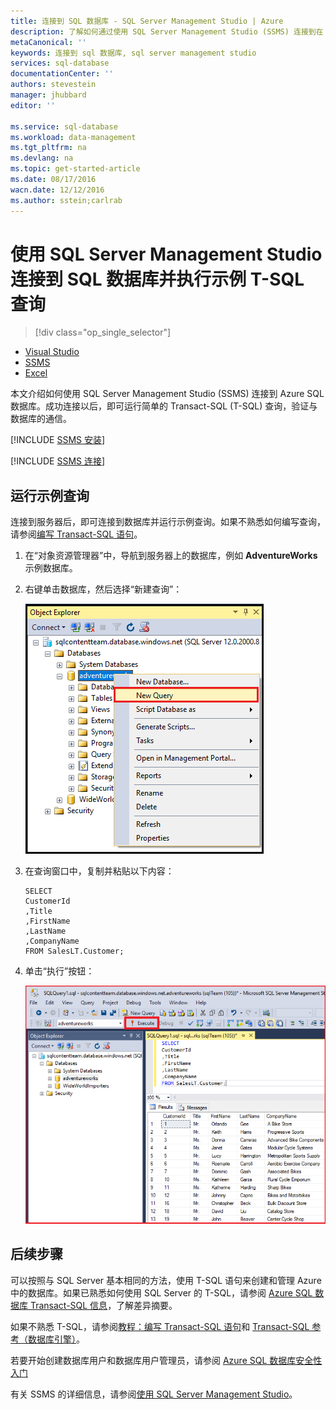 ```yaml
---
title: 连接到 SQL 数据库 - SQL Server Management Studio | Azure
description: 了解如何通过使用 SQL Server Management Studio (SSMS) 连接到在 Azure 上的 SQL 数据库。然后，使用 Transact-SQL (T-SQL) 运行示例查询。
metaCanonical: ''
keywords: 连接到 sql 数据库, sql server management studio
services: sql-database
documentationCenter: ''
authors: stevestein
manager: jhubbard
editor: ''

ms.service: sql-database
ms.workload: data-management
ms.tgt_pltfrm: na
ms.devlang: na
ms.topic: get-started-article
ms.date: 08/17/2016
wacn.date: 12/12/2016
ms.author: sstein;carlrab
---
```


# 使用 SQL Server Management Studio 连接到 SQL 数据库并执行示例 T-SQL 查询

> [!div class="op_single_selector"]
- [Visual Studio](./sql-database-connect-query.md)
- [SSMS](./sql-database-connect-query-ssms.md)
- [Excel](./sql-database-connect-excel.md)

本文介绍如何使用 SQL Server Management Studio (SSMS) 连接到 Azure SQL 数据库。成功连接以后，即可运行简单的 Transact-SQL (T-SQL) 查询，验证与数据库的通信。

[!INCLUDE [SSMS 安装](../../includes/sql-server-management-studio-install.md)]

[!INCLUDE [SSMS 连接](../../includes/sql-database-sql-server-management-studio-connect-server-principal.md)]

## 运行示例查询

连接到服务器后，即可连接到数据库并运行示例查询。如果不熟悉如何编写查询，请参阅[编写 Transact-SQL 语句](https://msdn.microsoft.com/zh-cn/library/ms365303.aspx)。

1. 在“对象资源管理器”中，导航到服务器上的数据库，例如 **AdventureWorks** 示例数据库。
2. 右键单击数据库，然后选择“新建查询”：

    ![新建查询。连接到 SQL 数据库服务器：SQL Server Management Studio](./media/sql-database-connect-query-ssms/4-run-query.png)  

3. 在查询窗口中，复制并粘贴以下内容：

    ```
    SELECT
    CustomerId
    ,Title
    ,FirstName
    ,LastName
    ,CompanyName
    FROM SalesLT.Customer;
    ```

4. 单击“执行”按钮：

    ![成功。连接到 SQL 数据库服务器：SQL Server Management Studio](./media/sql-database-connect-query-ssms/5-success.png)  

## 后续步骤

可以按照与 SQL Server 基本相同的方法，使用 T-SQL 语句来创建和管理 Azure 中的数据库。如果已熟悉如何使用 SQL Server 的 T-SQL，请参阅 [Azure SQL 数据库 Transact-SQL 信息](./sql-database-transact-sql-information.md)，了解差异摘要。

如果不熟悉 T-SQL，请参阅[教程：编写 Transact-SQL 语句](https://msdn.microsoft.com/zh-cn/library/ms365303.aspx)和 [Transact-SQL 参考（数据库引擎）](https://msdn.microsoft.com/zh-cn/library/bb510741.aspx)。

若要开始创建数据库用户和数据库用户管理员，请参阅 [Azure SQL 数据库安全性入门](./sql-database-get-started-security.md)

有关 SSMS 的详细信息，请参阅[使用 SQL Server Management Studio](https://msdn.microsoft.com/zh-cn/library/ms174173.aspx)。

<!---HONumber=Mooncake_Quality_Review_1118_2016-->